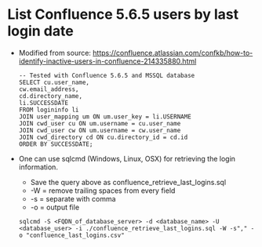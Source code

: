 # List Confluence 5.6.5 users by last login date
* Modified from source: https://confluence.atlassian.com/confkb/how-to-identify-inactive-users-in-confluence-214335880.html
    ~~~
    -- Tested with Confluence 5.6.5 and MSSQL database
    SELECT cu.user_name,
    cw.email_address,
    cd.directory_name,
    li.SUCCESSDATE
    FROM logininfo li
    JOIN user_mapping um ON um.user_key = li.USERNAME
    JOIN cwd_user cu ON um.username = cu.user_name
    JOIN cwd_user cw ON um.username = cw.user_name
    JOIN cwd_directory cd ON cu.directory_id = cd.id
    ORDER BY SUCCESSDATE;
    ~~~

* One can use sqlcmd (Windows, Linux, OSX) for retrieving the login information.
    * Save the query above as confluence_retrieve_last_logins.sql
    * -W = remove trailing spaces from every field
    * -s = separate with comma
    * -o = output file
    ~~~
    sqlcmd -S <FQDN_of_database_server> -d <database_name> -U <database_user> -i ./confluence_retrieve_last_logins.sql -W -s"," -o "confluence_last_logins.csv"
    ~~~
